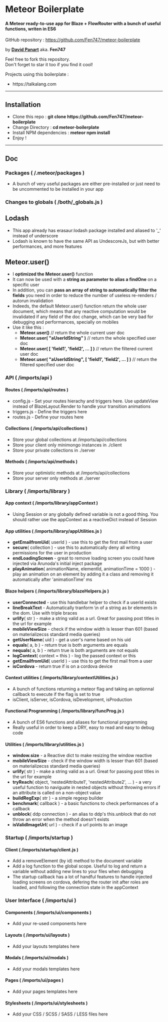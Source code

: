 <h1>Meteor Boilerplate</h1>
<h4>A Meteor ready-to-use app for Blaze + FlowRouter with a bunch of useful functions, writen in ES6</h4>
<p>
	GitHub repository : <a href="https://github.com/AlainRo/meteor-multd3/issues/1">https://github.com/Fen747/meteor-boilerplate</a>
</p>
<p>
	by <b><a href="https://twitter.com/DavidPanart">David Panart</a></b> aka. <b>Fen747</b>
</p>
<p>
	Feel free to fork this repository.
	<br>
	Don't forget to star it too if you find it cool!
</p>
<p>
	Projects using this boilerplate :
	<ul>
		<li>https://talkalang.com</li>
	</ul>
</p>
<hr>
<h2>Installation</h2>
<ul>
<li>Clone this repo : <b>git clone https://github.com/Fen747/meteor-boilerplate</b></li>
<li>Change Directory : <b>cd meteor-boilerplate</b></li>
<li>Install NPM dependencies : <b>meteor npm install</b></li>
<li>Enjoy !</li>
</ul>
<hr>
<h2>Doc</h2>
<h3>Packages ( /.meteor/packages )</h3>
<ul>
	<li>A bunch of very useful packages are either pre-installed or just need to be uncommented to be installed in your app</li>
</ul>
<h3>Changes to globals ( /both/_globals.js )</h3>
<h2>Lodash</h2>
<ul>
	<li>This app already has erasaur:lodash package installed and aliased to '_' instead of underscore</li>
	<li>Lodash is known to have the same API as UndescoreJs, but with better performances, and more features</li>
</ul>
<h2>Meteor.user()</h2>
<ul>
<li>I <b>optimized the Meteor.user()</b> function</li>
<li>It can now be used with a <b>string as parameter to alias a findOne</b> on a specific user</li>
<li>In addition, you can <b>pass an array of string to automatically filter the fields</b> you need in order to reduce the number of useless re-renders / autorun invalidation</li>
<li>Indeeds, the default Meteor.user() function return the whole user document, which means that any reactive computation would be invalidated if any field of the doc change, which can be very bad for debugging and performances, specially on mobiles</li>
<li>
	Use it like this :
	<ul>
		<li><b>Meteor.user()</b> // return the whole current user doc</li>
		<li><b>Meteor.user( "aUserIdString" )</b> // return the whole specified user doc</li>
		<li><b>Meteor.user( [ 'field1', 'field2', ... ] )</b> // return the filtered current user doc</li>
		<li><b>Meteor.user( "aUserIdString", [ 'field1', 'field2', ... ] )</b> // return the filtered specified user doc</li>
	</ul>
</li>
</ul>
<h3>API ( /imports/api )</h3>
<h4>Routes  ( /imports/api/routes )</h4>
<ul>
	<li>config.js - Set your routes hierachy and triggers here. Use updateView instead of BlazeLayout.Render to handle your transition animations</li>
	<li>triggers.js - Define the triggers here</li>
	<li>routes.js - Define your routes here</li>
</ul>
<h4>Collections ( /imports/api/collections )</h4>
<ul>
	<li>Store your global collections at /imports/api/collections</li>
	<li>Store your client only minimongo instances in ./client</li>
	<li>Store your private collections in ./server</li>
</ul>
<h4>Methods  ( /imports/api/methods )</h4>
<ul>
	<li>Store your optimistic methods at /imports/api/collections</li>
	<li>Store your server only methods at ./server</li>
</ul>
<h3>Library ( /imports/library )</h3>
<h4>App context ( /imports/library/appContext )</h4>
<ul>
	<li>Using Session or any globally defined variable is not a good thing. You should rather use the appContext as a reactiveDict instead of Session</li>
</ul>
<h4>App utilities ( /imports/library/appUtilities.js )</h4>
<ul>
	<li><b>getEmailfromUid</b>( userId ) - use this to get the first mail from a user</li>
	<li><b>secure</b>( collection ) - use this to automatically deny all writing permissions for the user in production</li>
	<li><b>endLoadingScreen</b> - great to remove loading screen you could have injected via Arunoda's initial inject package</li>
	<li><b>playAnimation</b>( animationName, elementId, animationTime = 1000 ) - play an animation on an element by adding it a class and removing it automatically after 'animationTime' ms</li>
</ul>
<h4>Blaze helpers ( /imports/library/blazeHelpers.js )</h4>
<ul>
	<li><b>userConnected</b> - use this handlebar helper to check if a userId exists</li>
	<li><b>lineBreakText</b> - Automatically tranform \n  of a string as br elements in the dom. Use with triple braces</li>
	<li><b>urlify</b>( str ) - make a string valid as a url. Great for passing post titles in the url for example</li>
	<li><b>mobileViewSize</b> - check if the window width is lesser than 601 (based on materializecss standard media queries)</li>
	<li><b>getUserName</b>( uid ) - get a user's name based on his uid</li>
	<li><b>equals</b>( a, b ) - return true is both arguments are equals</li>
	<li><b>nequals</b>( a, b ) - return true is both arguments are not equals</li>
	<li><b>logContext</b>( context = this ) - log the passed context or this</li>
	<li><b>getEmailfromUid</b>( userId ) - use this to get the first mail from a user</li>
	<li><b>isCordova</b> - return true if is on a cordova device</li>
</ul>
<h4>Context utilities ( /imports/library/contextUtilities.js )</h4>
<ul>
	<li>A bunch of functions returning a meteor flag and taking an optionnal callback to execute if the flag is set to true</li>
	<li>isClient, isServer, isCordova, isDevelopment, isProduction</li>
</ul>
<h4>Functional Programming ( /imports/library/funcProg.js )</h4>
<ul>
	<li>A bunch of ES6 functions and aliases for functional programming</li>
	<li>Really useful in order to keep a DRY, easy to read and easy to debug code</li>
</ul>
<h4>Utilities ( /imports/library/utilities.js )</h4>
<ul>
	<li><b>window.size</b> - a Reactive dict to make resizing the window reactive</li>
	<li><b>mobileViewSize</b> - check if the window width is lesser than 601 (based on materializecss standard media queries)</li>
	<li><b>urlify</b>( str ) - make a string valid as a url. Great for passing post titles in the url for example</li>
	<li><b>tryReach</b>( object, 'nestedAttribute1', 'nestedAttribute2', ... ) - a very useful function to naviguate in nested objects without throwing errors if an attribute is called on a non-object value</li>
	<li><b>buildRegExp</b>( str ) - a simple regexp builder</li>
	<li><b>benchmark</b>( callback ) - a basic functions to check performances of a callback</li>
	<li><b>unblock</b>( ddp connection ) - an alias to ddp's this.unblock that do not throw an error when the method doesn't exists</li>
	<li><b>isValidImageUrl</b>( url ) - check if a url points to an image</li>
</ul>
<h3>Startup ( /imports/startup )</h3>
<h4>Client ( /imports/startup/client.js )</h4>
<ul>
	<li>Add a removeElement (by id) method to the document variable</li>
	<li>Add a log function to the global scope. Useful to log and return a variable without adding new lines to your files when debugging</li>
	<li>The startup callback has a lot of handful features to handle injected loading screens on cordova, defering the router init after roles are loaded, and following the connection state in the appContext</li>
</ul>
<h3>User Interface ( /imports/ui )</h3>
<h4>Components ( /imports/ui/components )</h4>
<ul>
	<li>Add your re-used components here</li>
</ul>
<h4>Layouts ( /imports/ui/layouts )</h4>
<ul>
	<li>Add your layouts templates here</li>
</ul>
<h4>Modals ( /imports/ui/modals )</h4>
<ul>
	<li>Add your modals templates here</li>
</ul>
<h4>Pages ( /imports/ui/pages )</h4>
<ul>
	<li>Add your pages templates here</li>
</ul>
<h4>Stylesheets ( /imports/ui/stylesheets )</h4>
<ul>
	<li>Add your CSS / SCSS / SASS / LESS files here</li>
</ul>